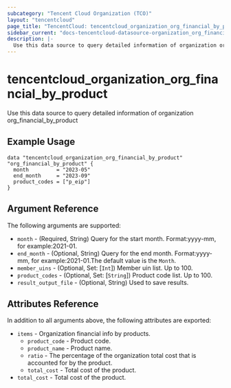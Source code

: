 ```yaml
---
subcategory: "Tencent Cloud Organization (TCO)"
layout: "tencentcloud"
page_title: "TencentCloud: tencentcloud_organization_org_financial_by_product"
sidebar_current: "docs-tencentcloud-datasource-organization_org_financial_by_product"
description: |-
  Use this data source to query detailed information of organization org_financial_by_product
---
```


# tencentcloud_organization_org_financial_by_product

Use this data source to query detailed information of organization org_financial_by_product

## Example Usage

```hcl
data "tencentcloud_organization_org_financial_by_product" "org_financial_by_product" {
  month         = "2023-05"
  end_month     = "2023-09"
  product_codes = ["p_eip"]
}
```

## Argument Reference

The following arguments are supported:

* `month` - (Required, String) Query for the start month. Format:yyyy-mm, for example:2021-01.
* `end_month` - (Optional, String) Query for the end month. Format:yyyy-mm, for example:2021-01.The default value is the `Month`.
* `member_uins` - (Optional, Set: [`Int`]) Member uin list. Up to 100.
* `product_codes` - (Optional, Set: [`String`]) Product code list. Up to 100.
* `result_output_file` - (Optional, String) Used to save results.

## Attributes Reference

In addition to all arguments above, the following attributes are exported:

* `items` - Organization financial info by products.
  * `product_code` - Product code.
  * `product_name` - Product name.
  * `ratio` - The percentage of the organization total cost that is accounted for by the product.
  * `total_cost` - Total cost of the product.
* `total_cost` - Total cost of the product.


